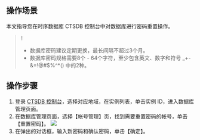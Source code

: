 
## 操作场景
本文指导您在时序数据库 CTSDB 控制台中对数据库进行密码重置操作。

>!
>- 数据库密码建议定期更换，最长间隔不超过3个月。
>- 数据库密码规格需要8个 - 64个字符，至少包含英文、数字和符号 _+-&=!@#$%^*() 中的2种。

## 操作步骤
1. 登录 [CTSDB 控制台](https://console.cloud.tencent.com/ctsdb)，选择对应地域，在实例列表，单击实例 ID，进入数据库管理页面。
2. 在数据库管理页面，选择【帐号管理】页，找到需要重置密码的帐号，单击【重置密码】。
![](https://main.qcloudimg.com/raw/e165519de4f8902db12fa8dd0a330d69.png)
3. 在弹出的对话框，输入新密码和确认密码，单击【确定】。

